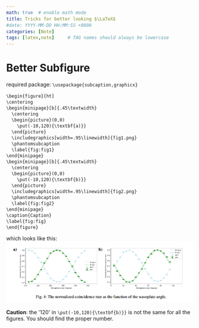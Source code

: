 ```yaml
---
math: true  # enable math mode
title: Tricks for better looking $\LaTeX$
#date: YYYY-MM-DD HH:MM:SS +0800
categories: [Note]
tags: [latex,note]     # TAG names should always be lowercase
---
```


# Better Subfigure
required package: `\usepackage{subcaption,graphicx}`
```
\begin{figure}[ht]
\centering
\begin{minipage}[b]{.45\textwidth}
  \centering
  \begin{picture}(0,0)
    \put(-10,120){\textbf{a)}}
  \end{picture}
  \includegraphics[width=.95\linewidth]{fig1.png}  
  \phantomsubcaption
  \label{fig:fig1}
\end{minipage}
\begin{minipage}[b]{.45\textwidth}
  \centering
  \begin{picture}(0,0)
    \put(-10,120){\textbf{b)}}
  \end{picture}
  \includegraphics[width=.95\linewidth]{fig2.png}  
  \phantomsubcaption
  \label{fig:fig2}
\end{minipage}
\caption{Caption}
\label{fig:fig}
\end{figure}
```
which looks like this:
![](/assets/img/Tricks-for-Latex/image.png)

**Caution**: the '120' in `\put(-10,120){\textbf{b)}}` is not the same for all the figures. You should find the proper number.
